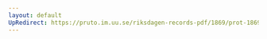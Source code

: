 ```yaml
---
layout: default
UpRedirect: https://pruto.im.uu.se/riksdagen-records-pdf/1869/prot-1869--ak--417/prot-1869--ak--417_021.pdf
---
```

